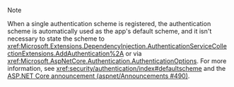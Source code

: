 > [!NOTE]
> When a single authentication scheme is registered, the authentication scheme is automatically used as the app's default scheme, and it isn't necessary to state the scheme to <xref:Microsoft.Extensions.DependencyInjection.AuthenticationServiceCollectionExtensions.AddAuthentication%2A> or via <xref:Microsoft.AspNetCore.Authentication.AuthenticationOptions>. For more information, see <xref:security/authentication/index#defaultscheme> and the [ASP.NET Core announcement (aspnet/Announcements #490)](https://github.com/aspnet/Announcements/issues/490).
